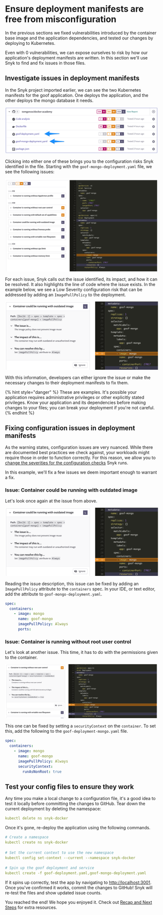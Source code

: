 # Ensure deployment manifests are free from misconfiguration

In the previous sections we fixed vulnerabilities introduced by the container base image and the application dependencies, and tested our changes by deploying to Kubernetes.

Even with 0 vulnerabilities, we can expose ourselves to risk by how our application's deployment manifests are written. In this section we'll use Snyk to find and fix issues in those files.

## Investigate issues in deployment manifests

In the Snyk project imported earlier, we can see the two Kubernetes manifests for the goof application. One deploys the application, and the other deploys the mongo database it needs.

![](../../../.gitbook/assets/snyk-iac-dockerlab.png)

Clicking into either one of these brings you to the configuration risks Snyk identified in the file. Starting with the `goof-mongo-deployment.yaml` file, we see the following issues:

![](../../../.gitbook/assets/goof-mongo-issues.png)

For each issue, Snyk calls out the issue identified, its impact, and how it can be resolved. It also highlights the line of code where the issue exists. In the example below, we see a Low Severity configuration risk that can be addressed by adding an `ImagePullPolicy` to the deployment.

![](../../../.gitbook/assets/iac-pullpolicyissue.png)

With this information, developers can either ignore the issue or make the necessary changes to their deployment manifests to fix them.

{% hint style="danger" %}
These are examples. It's possible your application requires administrative privileges or other explicitly stated privileges. Know your application and its dependencies before making changes to your files; you can break your deployment if you're not careful.
{% endhint %}

## Fixing configuration issues in deployment manifests

As the warning states, configuration issues are very nuanced. While there are documented best practices we check against, your workloads might require those in order to function correctly. For this reason, we allow you to [change the severities for the configuration checks](https://support.snyk.io/hc/en-us/articles/360006402818#UUID-c1919782-6bfa-b84b-a638-3913cee39fc5) Snyk runs.

In this example, we'll fix a few issues we deem important enough to warrant a fix.

### Issue: Container could be running with outdated image

Let's look once again at the issue from above.

![](../../../.gitbook/assets/iac-pullpolicyissue.png)

Reading the issue description, this issue can be fixed by adding an `ImagePullPolicy` attribute to the `containers` spec. In your IDE, or text editor, add the attribute to `goof-mongo-deployment.yaml`.

```yaml
spec:
  containers:
    - image: mongo
      name: goof-mongo
      imagePullPolicy: Always
      ports:
```

### Issue: Container is running without root user control

Let's look at another issue. This time, it has to do with the permissions given to the container.

![](../../../.gitbook/assets/iac-runasnoonroot.png)

This one can be fixed by setting a `securityContext` on the `container`. To set this, add the following to the `goof-deployment-mongo.yaml` file.

```yaml
spec:
  containers:
    - image: mongo
      name: goof-mongo
      imagePullPolicy: Always
      securityContext:
        runAsNonRoot: true
```

## Test your config files to ensure they work

Any time you make a local change to a configuration file, it's a good idea to test it locally before committing the changes to GitHub. Tear down the current deployment by deleting the namespace:

```yaml
kubectl delete ns snyk-docker
```

Once it's gone, re-deploy the application using the following commands.

```yaml
# Create a namespace
kubectl create ns snyk-docker

# Set the current context to use the new namespace
kubectl config set-context --current --namespace snyk-docker

# Spin up the goof deployment and service
kubectl create -f goof-deployment.yaml,goof-mongo-deployment.yaml
```

If it spins up correctly, test the app by navigating to [http://localhost:3001](http://localhost:3001). Once you've confirmed it works, commit the changes to GitHub! Snyk will re-test the files and show updated issue counts.

You reached the end! We hope you enjoyed it. Check out [Recap and Next Steps](recap-and-next-steps.md) for extra resources.

